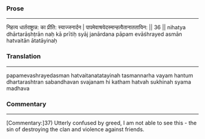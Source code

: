 ### Prose 
 --- 
निहत्य धार्तराष्ट्रान्न: का प्रीति: स्याज्जनार्दन |
पापमेवाश्रयेदस्मान्हत्वैतानाततायिन: || 36 ||
nihatya dhārtarāṣhṭrān naḥ kā prītiḥ syāj janārdana
pāpam evāśhrayed asmān hatvaitān ātatāyinaḥ

### Translation 
 --- 
papamevashrayedasman hatvaitanatatayinah tasmannarha vayam hantum dhartarashtran sabandhavan svajanam hi katham hatvah sukhinah syama madhava

### Commentary 
 --- 
[Commentary:]37) Utterly confused by greed, I am not able to see this - the sin of destroying the clan and violence against friends.